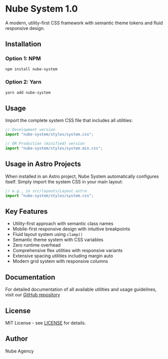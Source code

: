 # Nube System 1.0

A modern, utility-first CSS framework with semantic theme tokens and fluid responsive design.

## Installation

### Option 1: NPM

```bash
npm install nube-system
```

### Option 2: Yarn

```bash
yarn add nube-system
```

## Usage

Import the complete system CSS file that includes all utilities:

```javascript
// Development version
import "nube-system/styles/system.css";

// OR Production (minified) version
import "nube-system/styles/system.min.css";
```

## Usage in Astro Projects

When installed in an Astro project, Nube System automatically configures itself. Simply import the system CSS in your main layout:

```javascript
// e.g., in src/layouts/Layout.astro
import "nube-system/styles/system.css";
```

## Key Features

- Utility-first approach with semantic class names
- Mobile-first responsive design with intuitive breakpoints
- Fluid layout system using `clamp()`
- Semantic theme system with CSS variables
- Zero runtime overhead
- Comprehensive flex utilities with responsive variants
- Extensive spacing utilities including margin auto
- Modern grid system with responsive columns

## Documentation

For detailed documentation of all available utilities and usage guidelines, visit our [GitHub repository](https://github.com/StefanV22/nube-system-1.0/blob/main/DOCUMENTATION.md)

## License

MIT License - see [LICENSE](./LICENSE) for details.

## Author

Nube Agency
